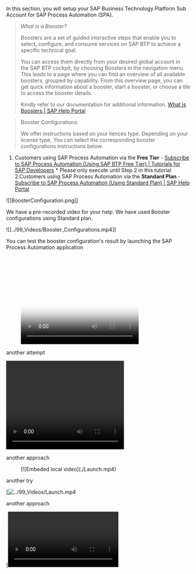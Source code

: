 In this section, you will setup your SAP Business Technology Platform Sub Account for SAP Process Automation (SPA).

>*What is a Booster?*
>
>Boosters are a set of guided interactive steps that enable you to select, configure, and consume services on SAP BTP to achieve a specific technical goal.
> 
>You can access them directly from your desired global account in the SAP BTP cockpit, by choosing Boosters in the navigation menu. This leads to a page where you can find an overview of all available boosters, grouped by capability. From this overview page, you can get quick information about a booster, start a booster, or choose a tile to access the booster details.
>
>Kindly refer to our documentation for additional information.
>[What is Boosters | SAP Help Portal](https://help.sap.com/docs/BTP/65de2977205c403bbc107264b8eccf4b/fb1b56148f834749a2bf51127421610b.html?locale=en-US)
>
> 


> Booster Configurations: 
> 
> We offer instructions based on your liences type. Depending on your license type, You can select the corresponding booster configurations instructions below. 
> 
1. Customers using SAP Process Automation via the **Free Tier** - [Subscribe to SAP Process Automation (Using SAP BTP Free Tier) | Tutorials for SAP Developers](https://developers.sap.com/tutorials/spa-subscribe-booster.html) * Please only execute until Step 2 in this tutorial
2.Customers using SAP Process Automation via the **Standard Plan** - [Subscribe to SAP Process Automation (Using Standard Plan) | SAP Help Portal](https://help.sap.com/docs/PROCESS_AUTOMATION/a331c4ef0a9d48a89c779fd449c022e7/089a5d6f47b344e8b370460098980b9b.html?locale=en-US) 

![[BoosterConfiguration.png]]

We have a pre-recorded video for your help. We have used Booster configurations using Standard plan.

![[../99_Videos/Booster_Configurations.mp4]]

You can test the booster configuration's result by launching the SAP Process Automation application

<figure class="video_container">
	<video poster="../99_Images/Launch_SPA.png" width="320" height="240" controls>
		<source src="../99_Videos/Launch.mp4" type="video/mp4">
	</video>
</figure>

another attempt

<video width="320" height="240" controls>
	<source src="Launch.mp4"type="video/mp4">
</video>


another approach

<figure class="video_container">
[![Embeded local video](./Launch.mp4)
</figure>

another try

[![../99_Videos/Launch.mp4]()


another approach 

[![Embeded local video](./Launch.mp4)